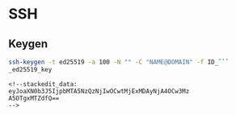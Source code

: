 # SSH
## Keygen
```bash
ssh-keygen -t ed25519 -a 100 -N "" -C "NAME@DOMAIN" -f ID_```
_ed25519_key
```
```
<!--stackedit_data:
eyJoaXN0b3J5IjpbMTA5NzQzNjIwOCwtMjExMDAyNjA4OCw3Mz
A5OTgxMTZdfQ==
-->